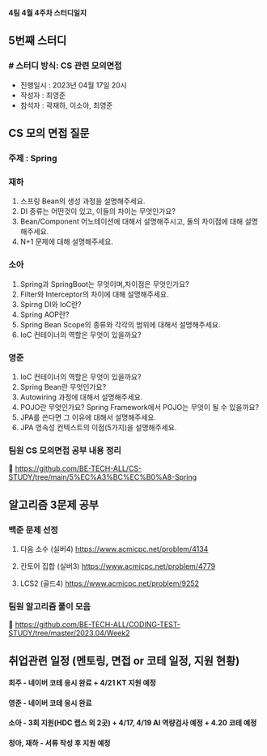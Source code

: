 **4팀 4월 4주차 스터디일지**

## 5번째 스터디

### # **스터디 방식: CS 관련 모의면접**

- 진행일시 : 2023년 04월 17일 20시
- 작성자 : 최영준
- 참석자 : 곽재하, 이소아, 최영준

## CS 모의 면접 질문

### 주제 : Spring

### 재하

1. 스프링 Bean의 생성 과정을 설명해주세요.
2. DI 종류는 어떤것이 있고, 이들의 차이는 무엇인가요?
3. Bean/Component 어노테이션에 대해서 설명해주시고, 둘의 차이점에 대해 설명해주세요.
4. N+1 문제에 대해 설명해주세요.

### 소아

1. Spring과 SpringBoot는 무엇이며,차이점은 무엇인가요?
2. Filter와 Interceptor의 차이에 대해 설명해주세요.
3. Spirng DI와 IoC란?
4. Spring AOP란?
5. Spring Bean Scope의 종류와 각각의 범위에 대해서 설명해주세요.
6. IoC 컨테이너의 역할은 무엇이 있을까요?

### 영준

1. IoC 컨테이너의 역할은 무엇이 있을까요?
2. Spring Bean란 무엇인가요?
3. Autowiring 과정에 대해서 설명해주세요.
4. POJO란 무엇인가요? Spring Framework에서 POJO는 무엇이 될 수 있을까요?
5. JPA를 쓴다면 그 이유에 대해서 설명해주세요.
6. JPA 영속성 컨텍스트의 이점(5가지)을 설명해주세요.

### 팀원 CS 모의면접 공부 내용 정리

🔗 https://github.com/BE-TECH-ALL/CS-STUDY/tree/main/5%EC%A3%BC%EC%B0%A8-Spring

## 알고리즘 3문제 공부

### 백준 문제 선정

1. 다음 소수 (실버4)
   https://www.acmicpc.net/problem/4134

2. 칸토어 집합 (실버3)
   https://www.acmicpc.net/problem/4779

3. LCS2 (골드4)
   https://www.acmicpc.net/problem/9252

### 팀원 알고리즘 풀이 모음

🔗 https://github.com/BE-TECH-ALL/CODING-TEST-STUDY/tree/master/2023.04/Week2

## 취업관련 일정 (멘토링, 면접 or 코테 일정, 지원 현황)

#### 희주 - 네이버 코테 응시 완료 + 4/21 KT 지원 예정
#### 영준 - 네이버 코테 응시 완료
#### 소아 - 3회 지원(HDC 랩스 외 2곳) + 4/17, 4/19 AI 역량검사 예정 + 4.20 코테 예정 

#### 정아, 재하 - 서류 작성 후 지원 예정
